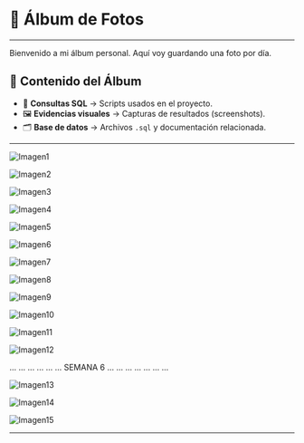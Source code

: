 # 📸 Álbum de Fotos
----------------------------------------------------------------------------
Bienvenido a mi álbum personal. Aquí voy guardando una foto por día.
## 📂 Contenido del Álbum
- 📑 **Consultas SQL** → Scripts usados en el proyecto.  
- 🖼️ **Evidencias visuales** → Capturas de resultados (screenshots).  
- 🗂️ **Base de datos** → Archivos `.sql` y documentación relacionada.  
----------------------------------------------------------------------------
![Imagen1](Imagen1.png)

![Imagen2](Imagen2.png)

![Imagen3](Imagen3.png)

![Imagen4](Imagen4.png)

![Imagen5](Imagen5.png)

![Imagen6](Imagen6.png)

![Imagen7](Imagen7.png)

![Imagen8](Imagen8.png)

![Imagen9](Imagen9.png)    

![Imagen10](Imagen10.png)    

![Imagen11](Imagen11.png)    

![Imagen12](Imagen12.png)

...
...
...
...
...
...
SEMANA 6
...
...
...
...
...
...
...

![Imagen13](Imagen13.png)

![Imagen14](Imagen14.png)

![Imagen15](Imagen15.png)

----------------------------------------------------------------------------
